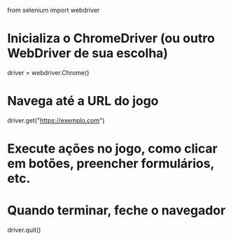 from selenium import webdriver

# Inicializa o ChromeDriver (ou outro WebDriver de sua escolha)
driver = webdriver.Chrome()

# Navega até a URL do jogo
driver.get("https://exemplo.com")

# Execute ações no jogo, como clicar em botões, preencher formulários, etc.

# Quando terminar, feche o navegador
driver.quit()
